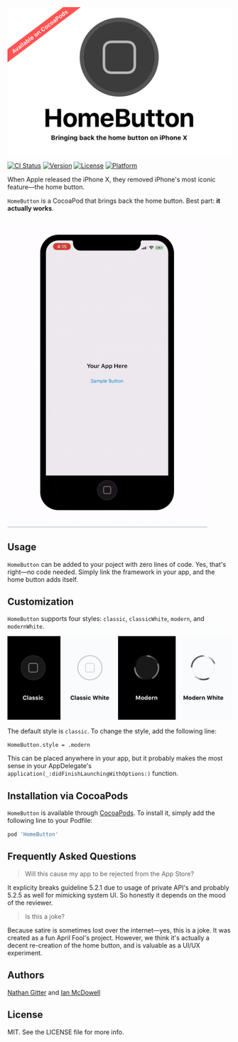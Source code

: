 <p align="center">
<img src="Resources/homebutton.png" alt="Home Button Title Graphic">
</p>

[![CI Status](http://img.shields.io/travis/nathangitter/HomeButton.svg?style=flat)](https://travis-ci.org/nathangitter/HomeButton)
[![Version](https://img.shields.io/cocoapods/v/HomeButton.svg?style=flat)](http://cocoapods.org/pods/HomeButton)
[![License](https://img.shields.io/cocoapods/l/HomeButton.svg?style=flat)](http://cocoapods.org/pods/HomeButton)
[![Platform](https://img.shields.io/cocoapods/p/HomeButton.svg?style=flat)](http://cocoapods.org/pods/HomeButton)

When Apple released the iPhone X, they removed iPhone's most iconic feature—the home button.

`HomeButton` is a CocoaPod that brings back the home button. Best part: **it actually works**.

<img src="Resources/demo.gif" alt="A Demo of the Working Home Button">

## Usage

`HomeButton` can be added to your poject with zero lines of code. Yes, that's right—no code needed. Simply link the framework in your app, and the home button adds itself.

## Customization

`HomeButton` supports four styles: `classic`, `classicWhite`, `modern`, and `modernWhite`.

<p align="center">
<img src="Resources/styles.png" alt="Home Button Style Options">
</p>

The default style is `classic`. To change the style, add the following line:

    HomeButton.style = .modern
    
This can be placed anywhere in your app, but it probably makes the most sense in your AppDelegate's `application(_:didFinishLaunchingWithOptions:)` function.

## Installation via CocoaPods

`HomeButton` is available through [CocoaPods](http://cocoapods.org). To install
it, simply add the following line to your Podfile:

```ruby
pod 'HomeButton'
```

## Frequently Asked Questions

> Will this cause my app to be rejected from the App Store?

It explicity breaks guideline 5.2.1 due to usage of private API's and probably 5.2.5 as well for mimicking system UI. So honestly it depends on the mood of the reviewer.

> Is this a joke?

Because satire is sometimes lost over the internet—yes, this is a joke. It was created as a fun April Fool's project. However, we think it's actually a decent re-creation of the home button, and is valuable as a UI/UX experiment.

## Authors

[Nathan Gitter](https://twitter.com/nathangitter) and [Ian McDowell](https://twitter.com/ian_mcdowell)

## License

MIT. See the LICENSE file for more info.
